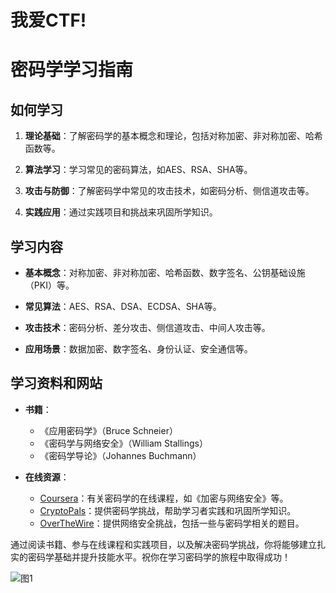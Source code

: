 # 我爱CTF!
# 密码学学习指南

## 如何学习

1. **理论基础**：了解密码学的基本概念和理论，包括对称加密、非对称加密、哈希函数等。

2. **算法学习**：学习常见的密码算法，如AES、RSA、SHA等。

3. **攻击与防御**：了解密码学中常见的攻击技术，如密码分析、侧信道攻击等。

4. **实践应用**：通过实践项目和挑战来巩固所学知识。

## 学习内容

- **基本概念**：对称加密、非对称加密、哈希函数、数字签名、公钥基础设施（PKI）等。

- **常见算法**：AES、RSA、DSA、ECDSA、SHA等。

- **攻击技术**：密码分析、差分攻击、侧信道攻击、中间人攻击等。

- **应用场景**：数据加密、数字签名、身份认证、安全通信等。

## 学习资料和网站

- **书籍**：
  - 《应用密码学》（Bruce Schneier）
  - 《密码学与网络安全》（William Stallings）
  - 《密码学导论》（Johannes Buchmann）

- **在线资源**：
  - [Coursera](https://www.coursera.org/)：有关密码学的在线课程，如《加密与网络安全》等。
  - [CryptoPals](https://cryptopals.com/)：提供密码学挑战，帮助学习者实践和巩固所学知识。
  - [OverTheWire](https://overthewire.org/wargames/)：提供网络安全挑战，包括一些与密码学相关的题目。

通过阅读书籍、参与在线课程和实践项目，以及解决密码学挑战，你将能够建立扎实的密码学基础并提升技能水平。祝你在学习密码学的旅程中取得成功！

![图1](https://github.com/biu801/biu801.github.io/assets/149318207/645514fd-9512-4d23-9c0b-a04aa1ab9dc4)

